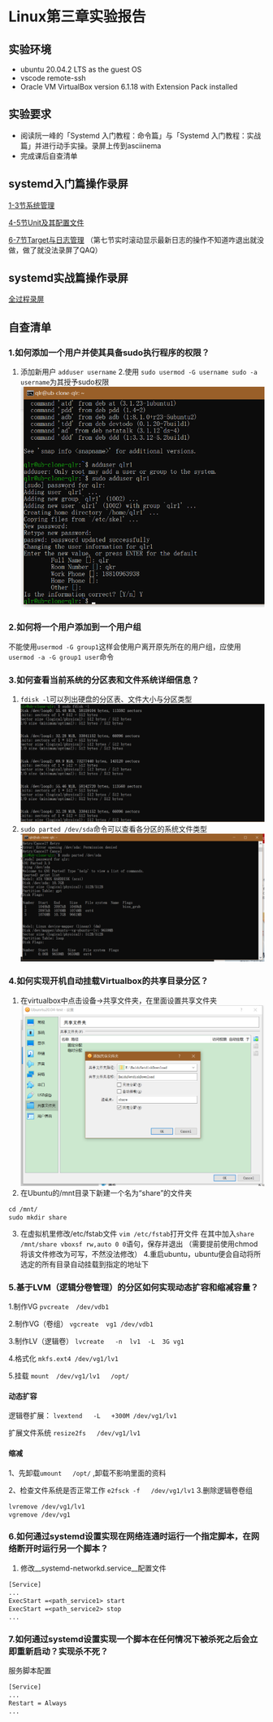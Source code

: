 # Linux第三章实验报告

## 实验环境
- ubuntu 20.04.2 LTS as the guest OS
- vscode remote-ssh
- Oracle VM VirtualBox version 6.1.18 with Extension Pack installed

## 实验要求
- 阅读阮一峰的「Systemd 入门教程：命令篇」与「Systemd 入门教程：实战篇」并进行动手实操。录屏上传到asciinema
- 完成课后自查清单

## systemd入门篇操作录屏

[1-3节系统管理](https://asciinema.org/a/406513)

[4-5节Unit及其配置文件](https://asciinema.org/a/406516)

[6-7节Target与日志管理](https://asciinema.org/a/406518)
（第七节实时滚动显示最新日志的操作不知道咋退出就没做，做了就没法录屏了QAQ）

## systemd实战篇操作录屏

[全过程录屏](https://asciinema.org/a/406521)

## 自查清单

### 1.如何添加一个用户并使其具备sudo执行程序的权限？
1. 添加新用户 `adduser username`
2.使用 `sudo usermod -G username sudo -a username`为其授予sudo权限
![创建新用户](./img/创建新用户qlr1.png)
### 2.如何将一个用户添加到一个用户组
不能使用`usermod -G group1`这样会使用户离开原先所在的用户组，应使用`usermod -a -G group1 user`命令

### 3.如何查看当前系统的分区表和文件系统详细信息？
1. `fdisk -l`可以列出硬盘的分区表、文件大小与分区类型
![查看分区](./img/fdisk查看分区.png)
2. `sudo parted /dev/sda`命令可以查看各分区的系统文件类型
![查看系统文件类型](./img/查看系统文件类型.png)

### 4.如何实现开机自动挂载Virtualbox的共享目录分区？
1. 在virtualbox中点击设备->共享文件夹，在里面设置共享文件夹
![设置共享文件夹](./img/设置共享文件夹.png)
2. 在Ubuntu的/mnt目录下新建一个名为“share”的文件夹
```
cd /mnt/
sudo mkdir share
```
3. 在虚拟机里修改/etc/fstab文件
`vim /etc/fstab`打开文件
在其中加入`share /mnt/share vboxsf rw,auto 0 0`语句，保存并退出
（需要提前使用chmod将该文件修改为可写，不然没法修改）
4.重启ubuntu，ubuntu便会自动将所选定的所有目录自动挂载到指定的地址下

### 5.基于LVM（逻辑分卷管理）的分区如何实现动态扩容和缩减容量？
1.制作VG
`pvcreate  /dev/vdb1`

2.制作VG（卷组）
`vgcreate  vg1 /dev/vdb1`

3.制作LV（逻辑卷）
`lvcreate   -n  lv1  -L  3G vg1`

4.格式化
`mkfs.ext4 /dev/vg1/lv1`

5.挂载
`mount  /dev/vg1/lv1   /opt/`

#### 动态扩容
逻辑卷扩展：
`lvextend   -L   +300M /dev/vg1/lv1`

扩展文件系统
`resize2fs   /dev/vg1/lv1` 
#### 缩减
1、先卸载`umount   /opt/` ,卸载不影响里面的资料

2、检查文件系统是否正常工作
`e2fsck -f   /dev/vg1/lv1` 
3.删除逻辑卷卷组
```
lvremove /dev/vg1/lv1
vgremove /dev/vg1
```
### 6.如何通过systemd设置实现在网络连通时运行一个指定脚本，在网络断开时运行另一个脚本？
1. 修改__systemd-networkd.service__配置文件
```
[Service]
...
ExecStart =<path_service1> start
ExecStart =<path_service2> stop
...
```
### 7.如何通过systemd设置实现一个脚本在任何情况下被杀死之后会立即重新启动？实现杀不死？
服务脚本配置
```
[Service]
...
Restart = Always
...
```